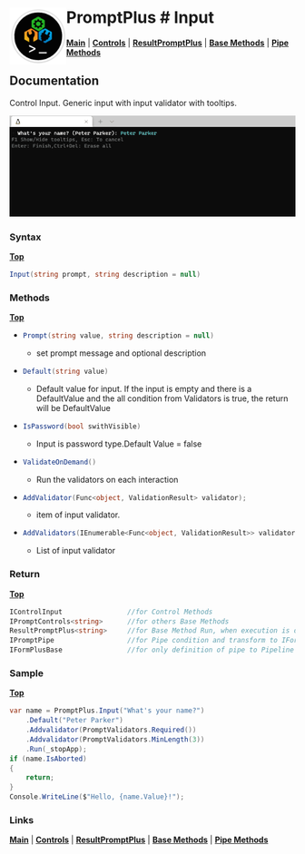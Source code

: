# <img align="left" width="100" height="100" src="./images/icon.png"> PromptPlus # Input
[**Main**](index.md#help) | 
[**Controls**](index.md#apis) |
[**ResultPromptPlus**](resultpromptplus) |
[**Base Methods**](basemethods) |
[**Pipe Methods**](pipemethods)


## Documentation
Control Input. Generic input with input validator with tooltips.

![](./images/Input.gif)

### Syntax
[**Top**](#-promptplus--input)

```csharp
Input(string prompt, string description = null)
```

### Methods
[**Top**](#-promptplus--input)

- ```csharp
  Prompt(string value, string description = null)
  ``` 
  - set prompt message and optional description
- ```csharp
  Default(string value)
  ``` 
  - Default value for input. If the input is empty and there is a DefaultValue and the all condition from Validators is true, the return will be DefaultValue
- ```csharp
  IsPassword(bool swithVisible)
  ``` 
    - Input is password type.Default Value = false
- ```csharp
  ValidateOnDemand()
  ``` 
    - Run the validators on each interaction
- ```csharp
  AddValidator(Func<object, ValidationResult> validator);
  ``` 
    - item of input validator.
- ```csharp
  AddValidators(IEnumerable<Func<object, ValidationResult>> validators)
  ``` 
    - List of input validator

### Return
[**Top**](#-promptplus--input)

```csharp
IControlInput                //for Control Methods
IPromptControls<string>      //for others Base Methods
ResultPromptPlus<string>     //for Base Method Run, when execution is direct 
IPromptPipe                  //for Pipe condition and transform to IFormPlusBase 
IFormPlusBase                //for only definition of pipe to Pipeline Control
```

### Sample
[**Top**](#-promptplus--input)

```csharp
var name = PromptPlus.Input("What's your name?")
    .Default("Peter Parker")
    .Addvalidator(PromptValidators.Required())
    .Addvalidator(PromptValidators.MinLength(3))
    .Run(_stopApp);
if (name.IsAborted)
{
    return;
}
Console.WriteLine($"Hello, {name.Value}!");
```

### Links
[**Main**](index.md#help) | 
[**Controls**](index.md#apis) |
[**ResultPromptPlus**](resultpromptplus) |
[**Base Methods**](basemethods) |
[**Pipe Methods**](pipemethods)
